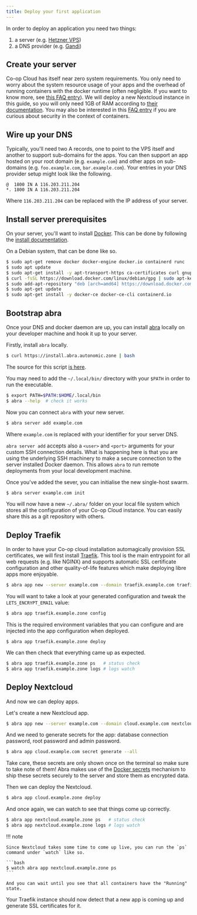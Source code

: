 ```yaml
---
title: Deploy your first application
---
```


In order to deploy an application you need two things:

1. a server (e.g. [Hetzner VPS](https://www.hetzner.com/cloud))
2. a DNS provider (e.g. [Gandi](https://www.gandi.net/en))

## Create your server

Co-op Cloud has itself near zero system requirements. You only need to worry about the system resource usage of your apps and the overhead of running containers with the docker runtime (often negligible. If you want to know more, see [this FAQ entry](/faq/#isnt-running-everything-in-containers-inefficient)). We will deploy a new Nextcloud instance in this guide, so you will only need 1GB of RAM according to [their documentation](https://docs.nextcloud.com/server/latest/admin_manual/installation/system_requirements.html). You may also be interested in this [FAQ entry](/faq/#arent-containers-horrible-from-a-security-perpective) if you are curious about security in the context of containers.

## Wire up your DNS

Typically, you'll need two A records, one to point to the VPS itself and another to support sub-domains for the apps. You can then support an app hosted on your root domain (e.g. `example.com`) and other apps on sub-domains (e.g. `foo.example.com`, `bar.example.com`). Your entries in your DNS provider setup might look like the following.

    @  1800 IN A 116.203.211.204
    *. 1800 IN A 116.203.211.204

Where `116.203.211.204` can be replaced with the IP address of your server.

## Install server prerequisites

On your server, you'll want to install [Docker](https://www.docker.com/). This can be done by following the [install documentation](https://docs.docker.com/engine/install/).

On a Debian system, that can be done like so.

```bash
$ sudo apt-get remove docker docker-engine docker.io containerd runc
$ sudo apt update
$ sudo apt-get install -y apt-transport-https ca-certificates curl gnupg-agent software-properties-common
$ curl -fsSL https://download.docker.com/linux/debian/gpg | sudo apt-key add -
$ sudo add-apt-repository "deb [arch=amd64] https://download.docker.com/linux/debian $(lsb_release -cs) stable"
$ sudo apt-get update
$ sudo apt-get install -y docker-ce docker-ce-cli containerd.io
```

## Bootstrap abra

Once your DNS and docker daemon are up, you can install [abra](https://git.autonomic.zone/autonomic-cooperative/abra) locally on your developer machine and hook it up to your server.

Firstly, install `abra` locally.

```bash
$ curl https://install.abra.autonomic.zone | bash
```

The source for this script [is here](https://git.autonomic.zone/coop-cloud/abra/src/branch/main/installer/installer).

You may need to add the `~/.local/bin/` directory with your `$PATH` in order to run the executable.

```bash
$ export PATH=$PATH:$HOME/.local/bin
$ abra --help  # check it works
```

Now you can connect `abra` with your new server.

```bash
$ abra server add example.com
```

Where `example.com` is replaced with your identifier for your server DNS.

`abra server add` accepts also a `<user>` and `<port>` arguments for your custom SSH connection details. What is happening here is that you are using the underlying SSH machinery to make a secure connection to the server installed Docker daemon. This allows `abra` to run remote deployments from your local development machine.

Once you've added the sever, you can initialise the new single-host swarm.

```bash
$ abra server example.com init
```

You will now have a new `~/.abra/` folder on your local file system which stores all the configuration of your Co-op Cloud instance. You can easily share this as a git repository with others.

## Deploy Traefik

In order to have your Co-op cloud installation automagically provision SSL certificates, we will first install [Traefik](https://doc.traefik.io/traefik/). This tool is the main entrypoint for all web requests (e.g. like NGINX) and supports automatic SSL certificate configuration and other quality-of-life features which make deploying libre apps more enjoyable.

```bash
$ abra app new --server example.com --domain traefik.example.com traefik
```

You will want to take a look at your generated configuration and tweak the `LETS_ENCRYPT_EMAIL` value:

```bash
$ abra app traefik.example.zone config
```

This is the required environment variables that you can configure and are injected into the app configuration when deployed.

```
$ abra app traefik.example.zone deploy
```

We can then check that everything came up as expected.

```bash
$ abra app traefik.example.zone ps   # status check
$ abra app traefik.example.zone logs # logs watch
```

## Deploy Nextcloud

And now we can deploy apps.

Let's create a new Nextcloud app.

```bash
$ abra app new --server example.com --domain cloud.example.com nextcloud
```

And we need to generate secrets for the app: database connection password, root password and admin password.

```bash
$ abra app cloud.example.com secret generate --all
```

Take care, these secrets are only shown once on the terminal so make sure to take note of them! Abra makes use of the [Docker secrets](https://docs.docker.com/engine/swarm/secrets/) mechanism to ship these secrets securely to the server and store them as encrypted data.

Then we can deploy the Nextcloud.

```bash
$ abra app cloud.example.zone deploy
```

And once again, we can watch to see that things come up correctly.

```bash
$ abra app nextcloud.example.zone ps   # status check
$ abra app nextcloud.example.zone logs # logs watch
```

!!! note

    Since Nextcloud takes some time to come up live, you can run the `ps` command under `watch` like so.

    ```bash
    $ watch abra app nextcloud.example.zone ps
    ```

    And you can wait until you see that all containers have the "Running" state.

Your Traefik instance should now detect that a new app is coming up and generate SSL certificates for it.
